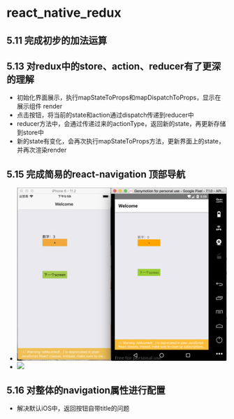 # react_native_redux

## 5.11 完成初步的加法运算

## 5.13 对redux中的store、action、reducer有了更深的理解

* 初始化界面展示，执行mapStateToProps和mapDispatchToProps，显示在展示组件 render
* 点击按钮，将当前的state和action通过dispatch传递到reducer中
* reducer方法中，会通过传递过来的actionType，返回新的state，再更新存储到store中
* 新的state有变化，会再次执行mapStateToProps方法，更新界面上的state，并再次渲染render

## 5.15 完成简易的react-navigation 顶部导航
* ![](./exhibition/1.png)
* ![](./exhibition/1.gif)

## 5.16 对整体的navigation属性进行配置
 * 解决默认iOS中，返回按钮自带title的问题

